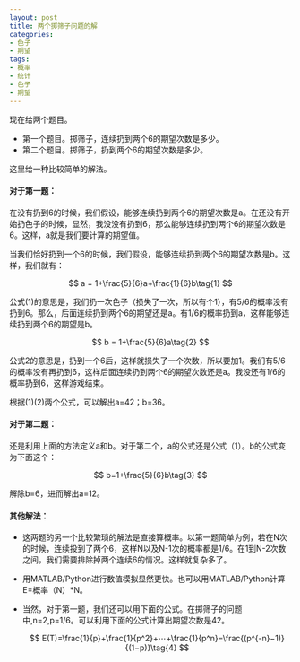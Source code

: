 ```yaml
---
layout: post
title: 两个掷筛子问题的解
categories:
- 色子
- 期望
tags:
- 概率
- 统计
- 色子
- 期望
---
```


现在给两个题目。

* 第一个题目。掷筛子，连续扔到两个6的期望次数是多少。
* 第二个题目。掷筛子，扔到两个6的期望次数是多少。

这里给一种比较简单的解法。

#### 对于第一题：

在没有扔到6的时候，我们假设，能够连续扔到两个6的期望次数是a。在还没有开始扔色子的时候，显然，我没没有扔到6，那么能够连续扔到两个6的期望次数是6。这样，a就是我们要计算的期望值。

当我们恰好扔到一个6的时候，我们假设，能够连续扔到两个6的期望次数是b。这样，我们就有：



$$
a = 1+\frac{5}{6}a+\frac{1}{6}b\tag{1}
$$

公式(1)的意思是，我们扔一次色子（损失了一次，所以有个1），有5/6的概率没有扔到6。那么，后面连续扔到两个6的期望还是a。有1/6的概率扔到a，这样能够连续扔到两个6的期望是b。

$$
b = 1+\frac{5}{6}a\tag{2}
$$

公式2的意思是，扔到一个6后，这样就损失了一个次数，所以要加1。我们有5/6的概率没有再扔到6，这样后面连续扔到两个6的期望次数还是a。我没还有1/6的概率扔到6，这样游戏结束。

根据(1)(2)两个公式，可以解出a=42；b=36。

#### 对于第二题：

还是利用上面的方法定义a和b。对于第二个，a的公式还是公式（1）。b的公式变为下面这个：

$$
b=1+\frac{5}{6}b\tag{3}
$$

解除b=6，进而解出a=12。

#### 其他解法：

* 这两题的另一个比较繁琐的解法是直接算概率。以第一题简单为例，若在N次的时候，连续投到了两个6，这样N以及N-1次的概率都是1/6。在1到N-2次数之间，我们需要排除掉两个连续6的情况。这样就复杂多了。
  
* 用MATLAB/Python进行数值模拟显然更快。也可以用MATLAB/Python计算E=概率（N）*N。
  
* 当然，对于第一题，我们还可以用下面的公式。在掷筛子的问题中,n=2,p=1/6。可以利用下面的公式计算出期望次数是42。
  
  $$
  E(T)=\frac{1}{p}+\frac{1}{p^2}+⋯+\frac{1}{p^n}=\frac{(p^{-n}−1)}{(1−p)}\tag{4}
  $$